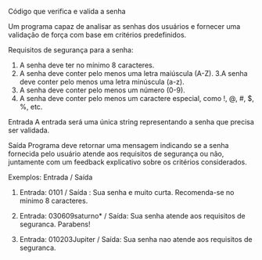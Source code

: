 Código que verifica e valida a senha 

Um programa capaz de analisar as senhas dos usuários e fornecer uma validação de força com base em critérios predefinidos.

Requisitos de segurança para a senha:
1. A senha deve ter no mínimo 8 caracteres.
2. A senha deve conter pelo menos uma letra maiúscula (A-Z).
3.A senha deve conter pelo menos uma letra minúscula (a-z).
4. A senha deve conter pelo menos um número (0-9).
5. A senha deve conter pelo menos um caractere especial, como !, @, #, $, %, etc.

Entrada
A entrada será uma única string representando a senha que precisa ser validada.

Saída
Programa deve retornar uma mensagem indicando se a senha fornecida pelo usuário atende aos requisitos de segurança ou não,
juntamente com um feedback explicativo sobre os critérios considerados.

Exemplos: Entrada /	Saída

1. Entrada: 0101	/ Saída : Sua senha e muito curta. Recomenda-se no minimo 8 caracteres.

2. Entrada: 030609saturno* / Saída: Sua senha atende aos requisitos de seguranca. Parabens!

3. Entrada: 010203Jupiter / Saída: Sua senha nao atende aos requisitos de seguranca.
